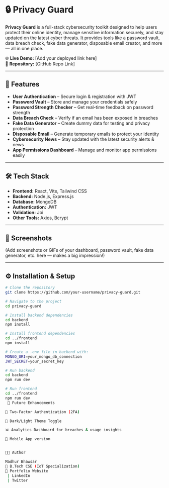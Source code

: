 # 🔒 Privacy Guard  

**Privacy Guard** is a full-stack cybersecurity toolkit designed to help users protect their online identity, manage sensitive information securely, and stay updated on the latest cyber threats. It provides tools like a password vault, data breach check, fake data generator, disposable email creator, and more — all in one place.  

🌐 **Live Demo:** [Add your deployed link here]  
📂 **Repository:** [GitHub Repo Link]  

---

## 🚀 Features  

- **User Authentication** – Secure login & registration with JWT  
- **Password Vault** – Store and manage your credentials safely  
- **Password Strength Checker** – Get real-time feedback on password strength  
- **Data Breach Check** – Verify if an email has been exposed in breaches  
- **Fake Data Generator** – Create dummy data for testing and privacy protection  
- **Disposable Email** – Generate temporary emails to protect your identity  
- **Cybersecurity News** – Stay updated with the latest security alerts & news  
- **App Permissions Dashboard** – Manage and monitor app permissions easily  

---

## 🛠 Tech Stack  

- **Frontend:** React, Vite, Tailwind CSS  
- **Backend:** Node.js, Express.js  
- **Database:** MongoDB  
- **Authentication:** JWT  
- **Validation:** Joi  
- **Other Tools:** Axios, Bcrypt  

---

## 📸 Screenshots  

(Add screenshots or GIFs of your dashboard, password vault, fake data generator, etc. here — makes a big impression!)  

---

## ⚙️ Installation & Setup  

```bash
# Clone the repository
git clone https://github.com/your-username/privacy-guard.git

# Navigate to the project
cd privacy-guard

# Install backend dependencies
cd backend
npm install

# Install frontend dependencies
cd ../frontend
npm install

# Create a .env file in backend with:
MONGO_URI=your_mongo_db_connection
JWT_SECRET=your_secret_key

# Run backend
cd backend
npm run dev

# Run frontend
cd ../frontend
npm run dev
 📌 Future Enhancements

🔐 Two-Factor Authentication (2FA)

🌙 Dark/Light Theme Toggle

📊 Analytics Dashboard for breaches & usage insights

📱 Mobile App version


👨‍💻 Author

Madhur Bhawsar
📌 B.Tech CSE (IoT Specialization)
🔗 Portfolio Website
 | LinkedIn
 | Twitter

